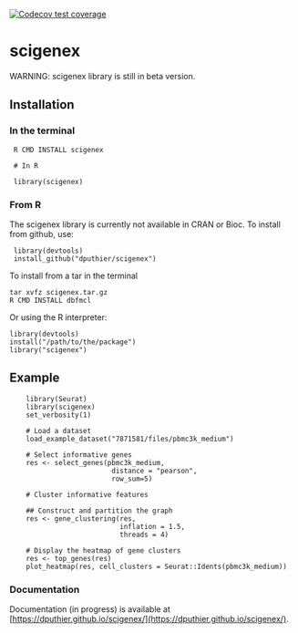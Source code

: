 <!-- badges: start -->
  [![Codecov test coverage](https://codecov.io/gh/dputhier/scigenex/branch/main/graph/badge.svg)](https://app.codecov.io/gh/dputhier/scigenex?branch=main)
  <!-- badges: end -->

# scigenex

WARNING: scigenex library is still in beta version. 

## Installation

### In the terminal

     R CMD INSTALL scigenex
     
     # In R
     
     library(scigenex)
     
### From R

The scigenex library is currently not available in CRAN or Bioc. To install from github, use:

     library(devtools)
     install_github("dputhier/scigenex")

To install from a tar in the terminal

    tar xvfz scigenex.tar.gz
    R CMD INSTALL dbfmcl
    
Or using the R interpreter:

    library(devtools)
    install("/path/to/the/package")
    library("scigenex")

## Example


		library(Seurat)
		library(scigenex)
		set_verbosity(1)

		# Load a dataset
		load_example_dataset("7871581/files/pbmc3k_medium")

		# Select informative genes
		res <- select_genes(pbmc3k_medium,
		                     distance = "pearson",
		                     row_sum=5)
		                     
		# Cluster informative features
		 
		## Construct and partition the graph
		res <- gene_clustering(res, 
		                       inflation = 1.5, 
		                       threads = 4)
		                        
		# Display the heatmap of gene clusters
		res <- top_genes(res)
		plot_heatmap(res, cell_clusters = Seurat::Idents(pbmc3k_medium))


### Documentation

Documentation (in progress) is available at [https://dputhier.github.io/scigenex/](https://dputhier.github.io/scigenex/).
